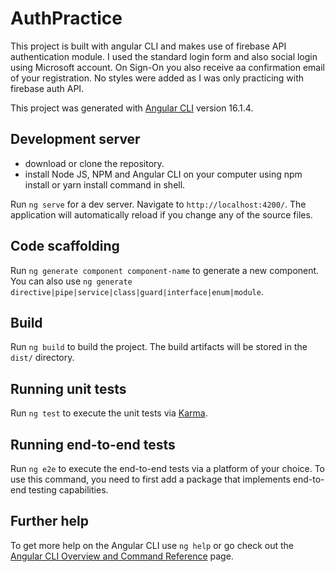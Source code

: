 # AuthPractice

This project is built with angular CLI and makes use of firebase API authentication module.
I used the standard login form and also social login using Microsoft account.
On Sign-On you also receive aa confirmation email of your registration.
No styles were added as I was only practicing with firebase auth API.

This project was generated with [Angular CLI](https://github.com/angular/angular-cli) version 16.1.4.

## Development server
- download or clone the repository.
- install Node JS, NPM and Angular CLI on your computer using npm install or yarn install command in shell.

Run `ng serve` for a dev server. Navigate to `http://localhost:4200/`. The application will automatically reload if you change any of the source files.

## Code scaffolding

Run `ng generate component component-name` to generate a new component. You can also use `ng generate directive|pipe|service|class|guard|interface|enum|module`.

## Build

Run `ng build` to build the project. The build artifacts will be stored in the `dist/` directory.

## Running unit tests

Run `ng test` to execute the unit tests via [Karma](https://karma-runner.github.io).

## Running end-to-end tests

Run `ng e2e` to execute the end-to-end tests via a platform of your choice. To use this command, you need to first add a package that implements end-to-end testing capabilities.

## Further help

To get more help on the Angular CLI use `ng help` or go check out the [Angular CLI Overview and Command Reference](https://angular.io/cli) page.
